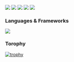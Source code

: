 ![](http://github-profile-summary-cards.vercel.app/api/cards/profile-details?username=kazuki47&theme=onestar)
![](http://github-profile-summary-cards.vercel.app/api/cards/repos-per-language?username=kazuki47&theme=dracula)
![](http://github-profile-summary-cards.vercel.app/api/cards/most-commit-language?username=kazuki47&theme=dracula)
![](http://github-profile-summary-cards.vercel.app/api/cards/stats?username=kazuki47&theme=dracula)
![](http://github-profile-summary-cards.vercel.app/api/cards/productive-time?username=kazuki47&theme=dracula&utcOffset=9)

### Languages & Frameworks
![](https://skillicons.dev/icons?i=python,js,ts,vue,html,css,react,nextjs,express,nestjs)


### Torophy
[![trophy](https://github-profile-trophy.vercel.app/?username=kazuki47&thema=dracula&margin-w=15&margin-h=15&column=7)](https://github.com/ryo-ma/github-profile-trophy)
